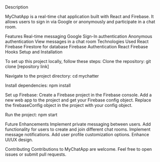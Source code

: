 Description

MyChatApp is a real-time chat application built with React and Firebase. It allows users to sign in via Google or anonymously and participate in a chat room.

Features
Real-time messaging
Google Sign-In authentication
Anonymous authentication
View messages in a chat room
Technologies Used
React
Firebase
Firestore for database
Firebase Authentication
React Firebase Hooks
Setup and Installation

To set up this project locally, follow these steps:
Clone the repository:
git clone [repository link]

Navigate to the project directory:
cd mychatter

Install dependencies:
npm install

Set up Firebase:
Create a Firebase project in the Firebase console.
Add a new web app to the project and get your Firebase config object.
Replace the firebaseConfig object in the project with your config object.

Run the project:
npm start

Future Enhancements
Implement private messaging between users.
Add functionality for users to create and join different chat rooms.
Implement message notifications.
Add user profile customization options.
Enhance UI/UX design.

Contributing
Contributions to MyChatApp are welcome. Feel free to open issues or submit pull requests.

